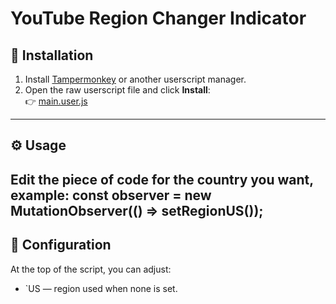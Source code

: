 # YouTube Region Changer Indicator

## 🧩 Installation

1. Install [Tampermonkey](https://www.tampermonkey.net/) or another userscript manager.
2. Open the raw userscript file and click **Install**:  
   👉 [main.user.js](https://github.com/fxck123/YouTube-Region-Changer-Indicator/blob/main/main.user.js)

---

## ⚙️ Usage


Edit the piece of code for the country you want, example: const observer = new MutationObserver(() => setRegionUS());
---

## 🧠 Configuration

At the top of the script, you can adjust:

- `US — region used when none is set.  



